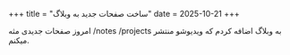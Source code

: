 +++
title = "ساخت صفحات جدید به وبلاگ"
date = 2025-10-21
+++

امروز صفحات جدیدی مثه /notes /projects به وبلاگ اضافه کردم که ویدیوشو منتشر میکنم.